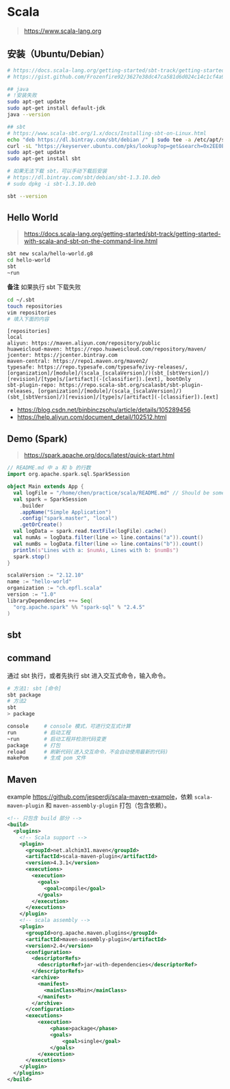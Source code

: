 # Scala

> <https://www.scala-lang.org>

## 安装（Ubuntu/Debian）

```bash
# https://docs.scala-lang.org/getting-started/sbt-track/getting-started-with-scala-and-sbt-on-the-command-line.html
# https://gist.github.com/Frozenfire92/3627e38dc47ca581d6d024c14c1cf4a9

## java
# !安装失败
sudo apt-get update
sudo apt-get install default-jdk
java --version

## sbt
# https://www.scala-sbt.org/1.x/docs/Installing-sbt-on-Linux.html
echo "deb https://dl.bintray.com/sbt/debian /" | sudo tee -a /etc/apt/sources.list.d/sbt.list
curl -sL "https://keyserver.ubuntu.com/pks/lookup?op=get&search=0x2EE0EA64E40A89B84B2DF73499E82A75642AC823" | sudo apt-key add
sudo apt-get update
sudo apt-get install sbt

# 如果无法下载 sbt，可以手动下载后安装
# https://dl.bintray.com/sbt/debian/sbt-1.3.10.deb
# sudo dpkg -i sbt-1.3.10.deb

sbt --version
```

## Hello World

> <https://docs.scala-lang.org/getting-started/sbt-track/getting-started-with-scala-and-sbt-on-the-command-line.html>

```bash
sbt new scala/hello-world.g8
cd hello-world
sbt
~run
```

**备注** 如果执行 sbt 下载失败

```bash
cd ~/.sbt
touch repositories
vim repositories
# 填入下面的内容
```

```
[repositories]
local
aliyun: https://maven.aliyun.com/repository/public
huaweicloud-maven: https://repo.huaweicloud.com/repository/maven/
jcenter: https://jcenter.bintray.com
maven-central: https://repo1.maven.org/maven2/
typesafe: https://repo.typesafe.com/typesafe/ivy-releases/, [organization]/[module]/(scala_[scalaVersion]/)(sbt_[sbtVersion]/)[revision]/[type]s/[artifact](-[classifier]).[ext], bootOnly
sbt-plugin-repo: https://repo.scala-sbt.org/scalasbt/sbt-plugin-releases, [organization]/[module]/(scala_[scalaVersion]/)(sbt_[sbtVersion]/)[revision]/[type]s/[artifact](-[classifier]).[ext]
```

* <https://blog.csdn.net/binbinczsohu/article/details/105289456>
* <https://help.aliyun.com/document_detail/102512.html>

## Demo (Spark)

> <https://spark.apache.org/docs/latest/quick-start.html>

```scala
// README.md 中 a 和 b 的行数
import org.apache.spark.sql.SparkSession

object Main extends App {
  val logFile = "/home/chen/practice/scala/README.md" // Should be some file on your system
  val spark = SparkSession
    .builder
    .appName("Simple Application")
    .config("spark.master", "local")
    .getOrCreate()
  val logData = spark.read.textFile(logFile).cache()
  val numAs = logData.filter(line => line.contains("a")).count()
  val numBs = logData.filter(line => line.contains("b")).count()
  println(s"Lines with a: $numAs, Lines with b: $numBs")
  spark.stop()
}
```

```scala
scalaVersion := "2.12.10"
name := "hello-world"
organization := "ch.epfl.scala"
version := "1.0"
libraryDependencies ++= Seq(
  "org.apache.spark" %% "spark-sql" % "2.4.5"
)
```

## sbt

## command

通过 sbt 执行，或者先执行 sbt 进入交互式命令，输入命令。

```bash
# 方法1: sbt [命令]
sbt package
# 方法2
sbt
> package
```

```bash
console     # console 模式，可进行交互式计算
run         # 启动工程
~run        # 启动工程并检测代码变更
package     # 打包
reload      # 刷新代码(进入交互命令，不会自动使用最新的代码)
makePom     # 生成 pom 文件
```

## Maven

example <https://github.com/jesperdj/scala-maven-example>，依赖 `scala-maven-plugin` 和 `maven-assembly-plugin` 打包（包含依赖）。

```xml
<!-- 只包含 build 部分 -->
<build>
  <plugins>
    <!-- Scala support -->
    <plugin>
      <groupId>net.alchim31.maven</groupId>
      <artifactId>scala-maven-plugin</artifactId>
      <version>4.3.1</version>
      <executions>
        <execution>
          <goals>
            <goal>compile</goal>
          </goals>
        </execution>
      </executions>
    </plugin>
    <!-- scala assembly -->
    <plugin>
      <groupId>org.apache.maven.plugins</groupId>
      <artifactId>maven-assembly-plugin</artifactId>
      <version>2.4</version>
      <configuration>
        <descriptorRefs>
          <descriptorRef>jar-with-dependencies</descriptorRef>
        </descriptorRefs>
        <archive>
          <manifest>
            <mainClass>Main</mainClass>
          </manifest>
        </archive>
      </configuration>
      <executions>
          <execution>
              <phase>package</phase>
              <goals>
                  <goal>single</goal>
              </goals>
          </execution>
      </executions>
    </plugin>
  </plugins>
</build>
```
